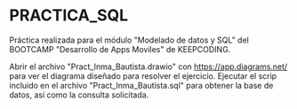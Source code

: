# PRACTICA_SQL
Práctica realizada para el módulo "Modelado de datos y SQL" del BOOTCAMP "Desarrollo de Apps Moviles" de KEEPCODING.

Abrir el archivo "Pract_Inma_Bautista.drawio" con https://app.diagrams.net/ para ver el diagrama diseñado para resolver el ejercicio. 
Ejecutar el scrip incluido en el archivo "Pract_Inma_Bautista.sql" para obtener la base de datos, así como la consulta solicitada. 
